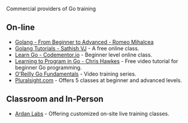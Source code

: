 Commercial providers of Go training

## On-line

* [Golang - From Beginner to Advanced - Romeo Mihalcea](https://www.devcasts.io/course/golang-from-beginner-to-advanced/)
* [Golang Tutorials - Sathish VJ](http://golangtutorials.blogspot.com/2011/05/table-of-contents.html) - A free online class.
* [Learn Go - Codementor.io](https://www.codementor.io/go) - Beginner level online class.
* [Learning to Program in Go - Chris Hawkes](https://www.youtube.com/playlist?list=PLei96ZX_m9sVSEXWwZi8uwd2vqCpEm4m6) - Free video tutorial for beginner Go programming.
* [O'Reilly Go Fundamentals](http://shop.oreilly.com/category/learning-path/go-fundamentals.do) - Video training series.
* [Pluralsight.com](http://www.pluralsight.com/tag/golang) - Offers 5 classes at beginner and advanced levels.


## Classroom and In-Person

* [Ardan Labs](https://www.ardanlabs.com/) - Offering customized on-site live training classes.

